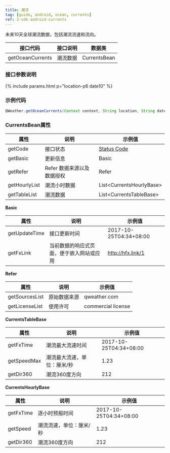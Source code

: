 ```yaml
---
title: 潮流
tag: [guide, android, ocean, currents]
ref: 2-sdk-android-currents
---
```


未来10天全球潮流数据，包括潮流流速和流向。

| 接口代码| 接口说明          | 数据类  |
| -------- | ---------------- | ------- |
| getOceanCurrents| 潮流数据  | CurrentsBean |

### 接口参数说明

{% include params.html p="location-p6 date10" %}

### 示例代码

```java
QWeather.getOceanCurrents(Context context, String location, String date, OnResultOceanTideListener listener);
```

### CurrentsBean属性

| 属性            | 说明     | 示例值                    |
| --------------- | -------- | ---------------------- |
| getCode         | 接口状态 | [Status Code](/docs/resource/status-code/)         |
| getBasic         | 更新信息 | Basic       |
| getRefer         | Refer 数据来源以及数据授权 | Refer  |
| getHourlyList | 潮流小时数据 | List\<CurrentsHourlyBase> |
| getTableList | 潮流数据 | List\<CurrentsTableBase> |

**Basic**

| 属性           | 说明         | 示例值             |
| -------------- | ------------ | ------------------ |
| getUpdateTime | 接口更新时间 | 2017-10-25T04:34+08:00      |
| getFxLink | 当前数据的响应式页面，便于嵌入网站或应用  | http://hfx.link/1 |

**Refer**

| 属性           | 说明         | 示例值             |
| -------------- | ------------ | ------------------ |
| getSourcesList | 原始数据来源 | qweather.com      |
| getLicenseList | 使用许可     | commercial license |


**CurrentsTableBase**

| 属性         | 说明                                                                    | 示例值               |
| ------------ | ----------------------------------------------------- | -------------------- |
| getFxTime      | 潮流最大流速时间                                 | 2017-10-25T04:34+08:00|
| getSpeedMax        | 潮流最大流速，单位：厘米/秒              | 1.23            |
| getDir360       | 潮流360度方向                              |    212    |

**CurrentsHourlyBase**

| 属性         | 说明                                                                    | 示例值               |
| ------------ | ----------------------------------------------------- | -------------------- |
| getFxTime      | 逐小时预报时间                                 | 2017-10-25T04:34+08:00|
| getSpeed        | 潮流流速，单位：厘米/秒              | 1.23            |
| getDir360       | 潮流360度方向                              |    212    |


